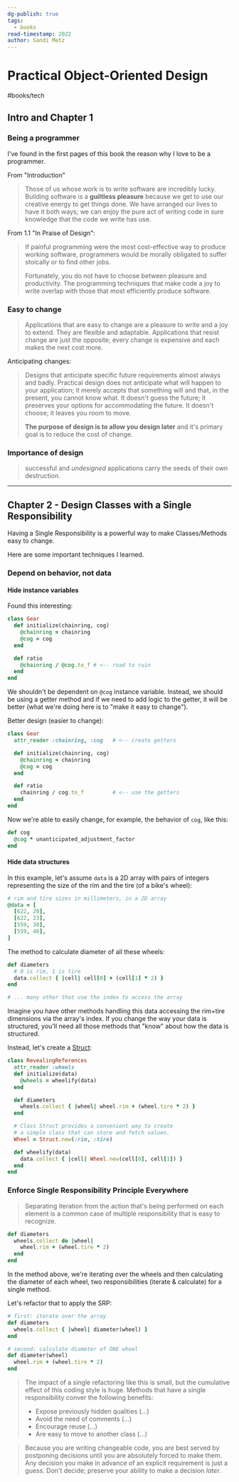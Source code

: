 ```yaml
---
dg-publish: true
tags:
  - books
read-timestamp: 2022
author: Sandi Metz
---
```


# Practical Object-Oriented Design

#books/tech 

## Intro and Chapter 1

### Being a programmer
I've found in the first pages of this book the reason why I love to be a programmer.

From "Introduction"

> Those of us whose work is to write software are incredibly lucky. Building software is a **guiltless pleasure** because we get to use our creative energy to get things done. We have arranged our lives to have it both ways; we can enjoy the pure act of writing code in sure knowledge that the code we write has use.


From 1.1 "In Praise of Design":

> If painful programming were the most cost-effective way to produce working software, programmers would be morally obligated to suffer stoically or to find other jobs.
> 
> Fortunately, you do not have to choose between pleasure and productivity. The programming techniques that make code a joy to write overlap with those that most efficiently produce software.


### Easy to change 

> Applications that are easy to change are a pleasure to write and a joy to extend. They are flexible and adaptable. Applications that resist change are just the opposite; every change is expensive and each makes the next cost more.

Anticipating changes:

> Designs that anticipate specific future requirements almost always and badly. Practical design does not anticipate what will happen to your application; it merely accepts that something will and that, in the present, you cannot know what. It doesn't guess the future; it preserves your options for accommodating the future. It doesn't choose; it leaves you room to move.
>
> **The purpose of design is to allow you design later** and it's primary goal is to reduce the cost of change.


### Importance of design 

> successful and _undesigned_ applications carry the seeds of their own destruction.

---

## Chapter 2 - Design Classes with a Single Responsibility

Having a Single Responsibility is a powerful way to make Classes/Methods easy to change.

Here are some important techniques I learned.

### Depend on behavior, not data

#### Hide instance variables

Found this interesting:

```ruby
class Gear
  def initialize(chainring, cog)
    @chainring = chainring
    @cog = cog
  end

  def ratio
    @chainring / @cog.to_f # <-- road to ruin
  end
end
```

We shouldn't be dependent on `@cog` instance variable. Instead, we should be using a getter method and if we need to add logic to the getter, it will be better (what we're doing here is to "make it easy to change").

Better design (easier to change):
```ruby
class Gear
  attr_reader :chainring, :cog   # <-- create getters

  def initialize(chainring, cog)
    @chainring = chainring
    @cog = cog
  end

  def ratio
    chainring / cog.to_f         # <-- use the getters
  end
end
```

Now we're able to easily change, for example, the behavior of `cog`, like this:
```ruby
def cog
  @cog * unanticipated_adjustment_factor
end
```

#### Hide data structures

In this example, let's assume `data` is a 2D array with pairs of integers representing the size of the rim and the tire (of a bike's wheel):
```ruby
# rim and tire sizes in millimeters, in a 2D array
@data = [
  [622, 20],
  [622, 23],
  [559, 30],
  [559, 40],
]
```

The method to calculate diameter of all these wheels:
```ruby
def diameters
  # 0 is rim, 1 is tire
  data.collect { |cell| cell[0] + (cell[1] * 2) }
end

# ... many other that use the index to access the array
```

Imagine you have other methods handling this data accessing the rim+tire dimensions via the array's index. If you change the way your data is structured, you'll need all those methods that "know" about how the data is structured.

Instead, let's create a [Struct](https://ruby-doc.org/3.2.2/Struct.html):
```ruby
class RevealingReferences
  attr_reader :wheels
  def initialize(data)
    @wheels = wheelify(data)
  end

  def diameters
    wheels.collect { |wheel| wheel.rim + (wheel.tire * 2) }
  end

  # Class Struct provides a convenient way to create
  # a simple class that can store and fetch values.
  Wheel = Struct.new(:rim, :tire)

  def wheelify(data)
    data.collect { |cell| Wheel.new(cell[0], cell[1]) }
  end
end
```


### Enforce Single Responsibility Principle Everywhere

> Separating iteration from the action that's being performed on each element is a common case of multiple responsibility that is easy to recognize.

```ruby
def diameters
  wheels.collect do |wheel|
    wheel.rim + (wheel.tire * 2)
  end
end
```

In the method above, we're iterating over the wheels and then calculating the diameter of each wheel, two responsibilities (iterate & calculate) for a single method.

Let's refactor that to apply the SRP:
```ruby
# first: iterate over the array
def diameters
  wheels.collect { |wheel| diameter(wheel) }
end

# second: calculate diameter of ONE wheel
def diameter(wheel)
  wheel.rim + (wheel.tire * 2)
end
```

> The impact of a single refactoring like this is small, but the cumulative effect of this coding style is huge. Methods that have a single responsibility conver the following benefits:
>
> - Expose previously hidden qualities (...)
> - Avoid the need of comments (...)
> - Encourage reuse (...)
> - Are easy to move to another class (...)

> Because you are writing changeable code, you are best served by postponing decisions until you are absolutely forced to make them. Any decision you make in advance of an explicit requirement is just a guess. Don't decide; preserve your ability to make a decision *later*.

